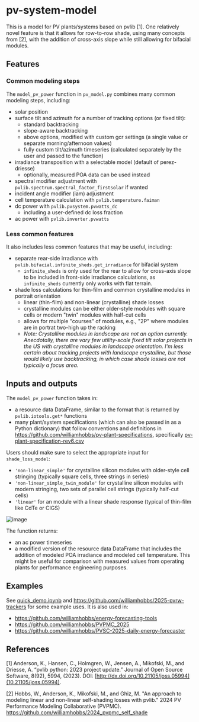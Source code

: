 # pv-system-model

This is a model for PV plants/systems based on pvlib [1]. One relatively novel feature is that it allows for row-to-row shade, using many concepts from [2], with the addition of cross-axis slope while still allowing for bifacial modules.

## Features
### Common modeling steps
The `model_pv_power` function in `pv_model.py` combines many common modeling steps, including:
- solar position
- surface tilt and azimuth for a number of tracking options (or fixed tilt):
  - standard backtracking
  - slope-aware backtracking
  - above options, modified with custom gcr settings (a single value or separate morning/afternoon values)
  - fully custom tilt/azimuth timeseries (calculated separately by the user and passed to the function)
- irradiance transposition with a selectable model (default of perez-driesse)
  - optionally, measured POA data can be used instead
- spectral modifier adjustment with `pvlib.spectrum.spectral_factor_firstsolar` if wanted
- incident angle modifier (iam) adjustment
- cell temperature calculation with `pvlib.temperature.faiman`
- dc power with `pvlib.pvsystem.pvwatts_dc`
  - including a user-defined dc loss fraction
- ac power with `pvlib.inverter.pvwatts`

### Less common features
It also includes less common features that may be useful, including:
- separate rear-side irradiance with `pvlib.bifacial.infinite_sheds.get_irradiance` for bifacial system
  - `infinite_sheds` is only used for the rear to allow for cross-axis slope to be included in front-side irradiance calculations, as `infinite_sheds` currently only works with flat terrain.
- shade loss calculations for thin-film and common crystalline modules in portrait orientation
  - linear (thin-film) and non-linear (crystalline) shade losses
  - crystalline modules can be either older-style modules with square cells or modern "twin" modules with half-cut cells
  - allows for multiple "courses" of modules, e.g., "2P" where modules are in portrat two-high up the racking
  - *Note: Crystalline modules in landscape are not an option currently. Anecdotally, there are vary few utility-scale fixed tilt solar projects in the US with crystalline modules in landscape orientation. I'm less certain about tracking projects with landscape crystalline, but those would likely use backtracking, in which case shade losses are not typically a focus area.*

## Inputs and outputs
The `model_pv_power` function takes in:
- a resource data DataFrame, similar to the format that is returned by `pvlib.iotools.get*` functions
- many plant/system specifications (which can also be passed in as a Python dictionary) that follow conventions and definitions in https://github.com/williamhobbs/pv-plant-specifications, specifically [pv-plant-specification-rev6.csv](https://github.com/williamhobbs/pv-plant-specifications/blob/main/pv-plant-specification-rev6.csv)

Users should make sure to select the appropriate input for `shade_loss_model`:
- `'non-linear_simple'` for crystalline silicon modules with older-style cell stringing (typically square cells, three strings in series)
- `'non-linear_simple_twin_module'` for crystalline silicon modules with modern stringing, two sets of parallel cell strings (typically half-cut cells)
- `'linear'` for an module with a linear shade response (typical of thin-film like CdTe or CIGS)

![image](https://github.com/user-attachments/assets/812eb4f7-d6d3-44d0-8782-45ceda1b6ce0)


The function returns:
- an ac power timeseries
- a modified version of the resource data DataFrame that includes the addition of modeled POA irradiance and modeled cell temperature. This might be useful for comparison with measured values from operating plants for performance engineering purposes.

## Examples

See [quick_demo.ipynb](quick_demo.ipynb) and https://github.com/williamhobbs/2025-pvrw-trackers for some example uses. It is also used in:
 - https://github.com/williamhobbs/energy-forecasting-tools
 - https://github.com/williamhobbs/PVPMC_2025
 - https://github.com/williamhobbs/PVSC-2025-daily-energy-forecaster

## References

[1] Anderson, K., Hansen, C., Holmgren, W., Jensen, A., Mikofski, M., and Driesse, A. “pvlib python: 2023 project update.” Journal of Open Source Software, 8(92), 5994, (2023). DOI: [http://dx.doi.org/10.21105/joss.05994](10.21105/joss.05994).

[2] Hobbs, W., Anderson, K., Mikofski, M., and Ghiz, M. "An approach to modeling linear and non-linear self-shading losses with pvlib." 2024 PV Performance Modeling Collaborative (PVPMC). https://github.com/williamhobbs/2024_pvpmc_self_shade 
